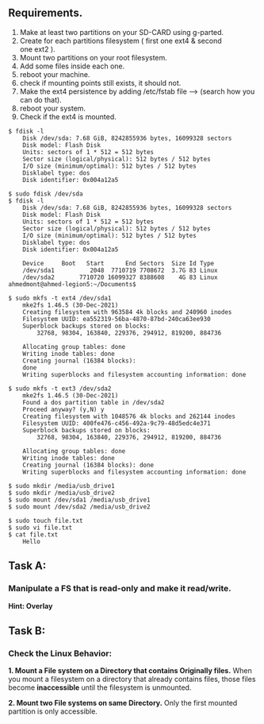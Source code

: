 ## Requirements.

1. Make at least two partitions on your SD-CARD using g-parted.
2. Create for each partitions filesystem ( first one ext4 & second one ext2 ).
3. Mount two partitions on your root filesystem.
4. Add some files inside each one.
5. reboot your machine.
6. check if mounting points still exists, it should not.
7. Make the ext4 persistence by adding /etc/fstab file —-> (search how you can do that).
8. reboot your system.
9. Check if the ext4 is mounted.

```
$ fdisk -l
	Disk /dev/sda: 7.68 GiB, 8242855936 bytes, 16099328 sectors
	Disk model: Flash Disk      
	Units: sectors of 1 * 512 = 512 bytes
	Sector size (logical/physical): 512 bytes / 512 bytes
	I/O size (minimum/optimal): 512 bytes / 512 bytes
	Disklabel type: dos
	Disk identifier: 0x004a12a5

$ sudo fdisk /dev/sda
$ fdisk -l
	Disk /dev/sda: 7.68 GiB, 8242855936 bytes, 16099328 sectors
	Disk model: Flash Disk      
	Units: sectors of 1 * 512 = 512 bytes
	Sector size (logical/physical): 512 bytes / 512 bytes
	I/O size (minimum/optimal): 512 bytes / 512 bytes
	Disklabel type: dos
	Disk identifier: 0x004a12a5
	
	Device     Boot   Start      End Sectors  Size Id Type
	/dev/sda1          2048  7710719 7708672  3.7G 83 Linux
	/dev/sda2       7710720 16099327 8388608    4G 83 Linux
ahmedmont@ahmed-legion5:~/Documents$ 

$ sudo mkfs -t ext4 /dev/sda1
	mke2fs 1.46.5 (30-Dec-2021)
	Creating filesystem with 963584 4k blocks and 240960 inodes
	Filesystem UUID: ea552319-56ba-4870-87bd-240ca63ee930
	Superblock backups stored on blocks: 
		32768, 98304, 163840, 229376, 294912, 819200, 884736
	
	Allocating group tables: done                            
	Writing inode tables: done                            
	Creating journal (16384 blocks): 
	done
	Writing superblocks and filesystem accounting information: done 

$ sudo mkfs -t ext3 /dev/sda2
	mke2fs 1.46.5 (30-Dec-2021)
	Found a dos partition table in /dev/sda2
	Proceed anyway? (y,N) y
	Creating filesystem with 1048576 4k blocks and 262144 inodes
	Filesystem UUID: 400fe476-c456-492a-9c79-48d5edc4e371
	Superblock backups stored on blocks: 
		32768, 98304, 163840, 229376, 294912, 819200, 884736
	
	Allocating group tables: done                            
	Writing inode tables: done                            
	Creating journal (16384 blocks): done
	Writing superblocks and filesystem accounting information: done 

$ sudo mkdir /media/usb_drive1
$ sudo mkdir /media/usb_drive2
$ sudo mount /dev/sda1 /media/usb_drive1
$ sudo mount /dev/sda2 /media/usb_drive2

$ sudo touch file.txt
$ sudo vi file.txt 
$ cat file.txt 
	Hello
```

## Task A:
### Manipulate a FS that is read-only and make it read/write.
**Hint: Overlay**

## Task B:
### Check the Linux Behavior:
**1. Mount a File system on a Directory that contains Originally files.**
	When you mount a filesystem on a directory that already contains files, those files become **inaccessible** until the filesystem is unmounted.
	
**2. Mount two File systems on same Directory.**
	 Only the first mounted partition is only accessible.
	
